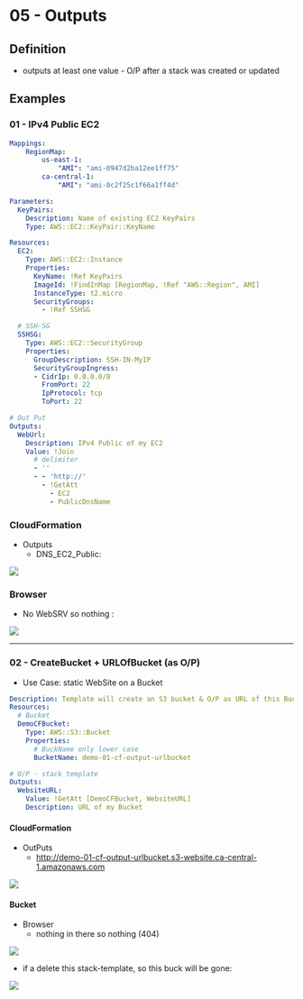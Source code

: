 # 05 - Outputs

## Definition
* outputs at least one value - O/P after a stack was created or updated
  
## Examples
### 01 - IPv4 Public EC2
````yaml
Mappings:
    RegionMap:
        us-east-1:
            "AMI": "ami-0947d2ba12ee1ff75"
        ca-central-1:
            "AMI": "ami-0c2f25c1f66a1ff4d"

Parameters:
  KeyPairs:
    Description: Name of existing EC2 KeyPairs
    Type: AWS::EC2::KeyPair::KeyName

Resources:
  EC2:
    Type: AWS::EC2::Instance
    Properties:
      KeyName: !Ref KeyPairs
      ImageId: !FindInMap [RegionMap, !Ref "AWS::Region", AMI]
      InstanceType: t2.micro
      SecurityGroups:
        - !Ref SSHSG

  # SSH-SG
  SSHSG:
    Type: AWS::EC2::SecurityGroup
    Properties:
      GroupDescription: SSH-IN-MyIP
      SecurityGroupIngress:
      - CidrIp: 0.0.0.0/0
        FromPort: 22
        IpProtocol: tcp
        ToPort: 22

# Out Put
Outputs:
  WebUrl:
    Description: IPv4 Public of my EC2
    Value: !Join
      # delimiter
      - ''
      - - 'http://'
        - !GetAtt
          - EC2
          - PublicDnsName
````

### CloudFormation
* Outputs
    * DNS_EC2_Public:
    
[<img src="https://i.imgur.com/I4D2WcB.png">](https://i.imgur.com/I4D2WcB.png)

### Browser
* No WebSRV so nothing :

[<img src="https://i.imgur.com/9HdQCsd.png">](https://i.imgur.com/9HdQCsd.png)

---

### 02 - CreateBucket + URLOfBucket (as O/P)
* Use Case: static WebSite  on a Bucket
````yaml
Description: Template will create an S3 bucket & O/P as URL of this Bucket
Resources:
  # Bucket
  DemoCFBucket:
    Type: AWS::S3::Bucket
    Properties:
      # BuckName only lower case
      BucketName: demo-01-cf-output-urlbucket

# O/P - stack template
Outputs:
  WebsiteURL:
    Value: !GetAtt [DemoCFBucket, WebsiteURL]
    Description: URL of my Bucket
````

#### CloudFormation
* OutPuts
    * http://demo-01-cf-output-urlbucket.s3-website.ca-central-1.amazonaws.com
    
[<img src="https://i.imgur.com/H8Q7Nff.png">](https://i.imgur.com/H8Q7Nff.png)

#### Bucket
* Browser
    * nothing in there so nothing (404)

[<img src="https://i.imgur.com/MAfF5Sd.png">](https://i.imgur.com/MAfF5Sd.png)

* if a delete this stack-template, so this buck will be gone:

[<img src="https://i.imgur.com/Fu5cWWZ.png">](https://i.imgur.com/Fu5cWWZ.png)
